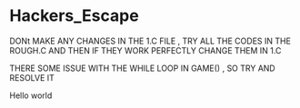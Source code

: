 # Hackers_Escape

DONt MAKE ANY CHANGES IN THE 1.C FILE , TRY ALL THE CODES IN THE ROUGH.C AND THEN IF THEY WORK PERFECTLY CHANGE THEM IN 1.C

THERE SOME ISSUE WITH THE WHILE LOOP IN GAME() , SO TRY AND RESOLVE IT

Hello world
